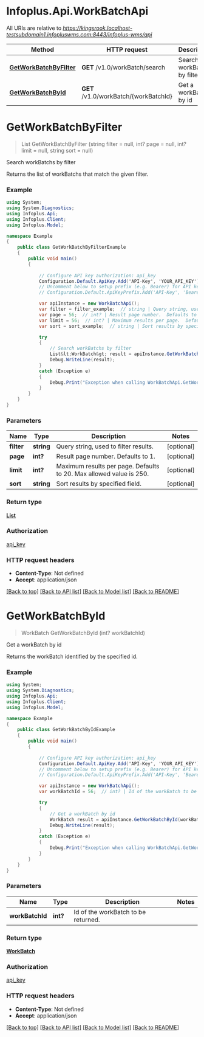 # Infoplus.Api.WorkBatchApi

All URIs are relative to *https://kingsrook.localhost-testsubdomain1.infopluswms.com:8443/infoplus-wms/api*

Method | HTTP request | Description
------------- | ------------- | -------------
[**GetWorkBatchByFilter**](WorkBatchApi.md#getworkbatchbyfilter) | **GET** /v1.0/workBatch/search | Search workBatchs by filter
[**GetWorkBatchById**](WorkBatchApi.md#getworkbatchbyid) | **GET** /v1.0/workBatch/{workBatchId} | Get a workBatch by id


# **GetWorkBatchByFilter**
> List<WorkBatch> GetWorkBatchByFilter (string filter = null, int? page = null, int? limit = null, string sort = null)

Search workBatchs by filter

Returns the list of workBatchs that match the given filter.

### Example
```csharp
using System;
using System.Diagnostics;
using Infoplus.Api;
using Infoplus.Client;
using Infoplus.Model;

namespace Example
{
    public class GetWorkBatchByFilterExample
    {
        public void main()
        {
            
            // Configure API key authorization: api_key
            Configuration.Default.ApiKey.Add('API-Key', 'YOUR_API_KEY');
            // Uncomment below to setup prefix (e.g. Bearer) for API key, if needed
            // Configuration.Default.ApiKeyPrefix.Add('API-Key', 'Bearer');

            var apiInstance = new WorkBatchApi();
            var filter = filter_example;  // string | Query string, used to filter results. (optional) 
            var page = 56;  // int? | Result page number.  Defaults to 1. (optional) 
            var limit = 56;  // int? | Maximum results per page.  Defaults to 20.  Max allowed value is 250. (optional) 
            var sort = sort_example;  // string | Sort results by specified field. (optional) 

            try
            {
                // Search workBatchs by filter
                List&lt;WorkBatch&gt; result = apiInstance.GetWorkBatchByFilter(filter, page, limit, sort);
                Debug.WriteLine(result);
            }
            catch (Exception e)
            {
                Debug.Print("Exception when calling WorkBatchApi.GetWorkBatchByFilter: " + e.Message );
            }
        }
    }
}
```

### Parameters

Name | Type | Description  | Notes
------------- | ------------- | ------------- | -------------
 **filter** | **string**| Query string, used to filter results. | [optional] 
 **page** | **int?**| Result page number.  Defaults to 1. | [optional] 
 **limit** | **int?**| Maximum results per page.  Defaults to 20.  Max allowed value is 250. | [optional] 
 **sort** | **string**| Sort results by specified field. | [optional] 

### Return type

[**List<WorkBatch>**](WorkBatch.md)

### Authorization

[api_key](../README.md#api_key)

### HTTP request headers

 - **Content-Type**: Not defined
 - **Accept**: application/json

[[Back to top]](#) [[Back to API list]](../README.md#documentation-for-api-endpoints) [[Back to Model list]](../README.md#documentation-for-models) [[Back to README]](../README.md)

# **GetWorkBatchById**
> WorkBatch GetWorkBatchById (int? workBatchId)

Get a workBatch by id

Returns the workBatch identified by the specified id.

### Example
```csharp
using System;
using System.Diagnostics;
using Infoplus.Api;
using Infoplus.Client;
using Infoplus.Model;

namespace Example
{
    public class GetWorkBatchByIdExample
    {
        public void main()
        {
            
            // Configure API key authorization: api_key
            Configuration.Default.ApiKey.Add('API-Key', 'YOUR_API_KEY');
            // Uncomment below to setup prefix (e.g. Bearer) for API key, if needed
            // Configuration.Default.ApiKeyPrefix.Add('API-Key', 'Bearer');

            var apiInstance = new WorkBatchApi();
            var workBatchId = 56;  // int? | Id of the workBatch to be returned.

            try
            {
                // Get a workBatch by id
                WorkBatch result = apiInstance.GetWorkBatchById(workBatchId);
                Debug.WriteLine(result);
            }
            catch (Exception e)
            {
                Debug.Print("Exception when calling WorkBatchApi.GetWorkBatchById: " + e.Message );
            }
        }
    }
}
```

### Parameters

Name | Type | Description  | Notes
------------- | ------------- | ------------- | -------------
 **workBatchId** | **int?**| Id of the workBatch to be returned. | 

### Return type

[**WorkBatch**](WorkBatch.md)

### Authorization

[api_key](../README.md#api_key)

### HTTP request headers

 - **Content-Type**: Not defined
 - **Accept**: application/json

[[Back to top]](#) [[Back to API list]](../README.md#documentation-for-api-endpoints) [[Back to Model list]](../README.md#documentation-for-models) [[Back to README]](../README.md)

